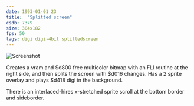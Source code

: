 ```yaml
---
date: 1993-01-01 23
title:  "Splitted screen"
csdb: 7379
size: 304x182
fps: 50
tags: digi digi-4bit splittedscreen
---
```

![Screenshot](/c64wrd/triad/mind-control/split-screen.png)

Creates a vram and $d800 free multicolor bitmap with an FLI routine at the right side, and then splits the screen with $d016 changes. Has a 2 sprite overlay and plays $d418 digi in the background.

<!--more-->

There is an interlaced-hires x-stretched sprite scroll at the bottom border and sideborder.
